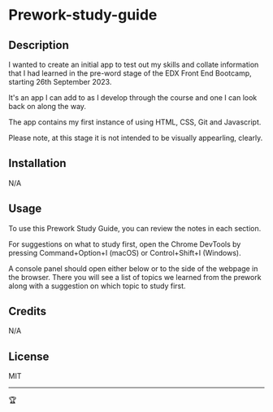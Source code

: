  
# Prework-study-guide

## Description

I wanted to create an initial app to test out my skills and collate information that I had learned in the pre-word stage of the EDX Front End Bootcamp, starting 26th September 2023. 

It's an app I can add to as I develop through the course and one I can look back on along the way. 

The app contains my first instance of using HTML, CSS, Git and Javascript. 

Please note, at this stage it is not intended to be visually appearling, clearly.


## Installation

N/A

## Usage

To use this Prework Study Guide, you can review the notes in each section. 

For suggestions on what to study first, open the Chrome DevTools by pressing Command+Option+I (macOS) or Control+Shift+I (Windows).

A console panel should open either below or to the side of the webpage in the browser. There you will see a list of topics we learned from the prework along with a suggestion on which topic to study first.

## Credits

N/A

## License

MIT

---

🏆 
